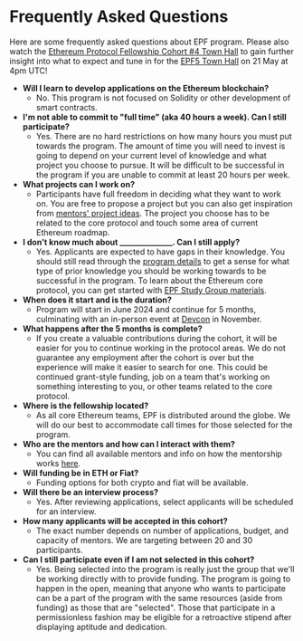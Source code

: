 # Frequently Asked Questions

Here are some frequently asked questions about EPF program. Please also watch the [Ethereum Protocol Fellowship Cohort #4 Town Hall](https://www.youtube.com/watch?v=ovwXAgP9LS8&ab_channel=EthereumFoundation) to gain further insight into what to expect and tune in for the [EPF5 Town Hall](https://www.youtube.com/watch?v=nrwKxyBIYYk&ab_channel=EthereumProtocolFellowship) on 21 May at 4pm UTC! 

- **Will I learn to develop applications on the Ethereum blockchain?**
    - No. This program is not focused on Solidity or other development of smart contracts. 
- **I'm not able to commit to "full time" (aka 40 hours a week). Can I still participate?**
    - Yes. There are no hard restrictions on how many hours you must put towards the program. The amount of time you will need to invest is going to depend on your current level of knowledge and what project you choose to pursue.  It will be difficult to be successful in the program if you are unable to commit at least 20 hours per week.
- **What projects can I work on?**
    - Participants have full freedom in deciding what they want to work on. You are free to propose a project but you can also get inspiration from [mentors' project ideas](/projects/project-ideas.md). The project you choose has to be related to the core protocol and touch some area of current Ethereum roadmap. 
- **I don't know much about ______________.  Can I still apply?**
    - Yes. Applicants are expected to have gaps in their knowledge.  You should still read through the [program details](./program-details.md) to get a sense for what type of prior knowledge you should be working towards to be successful in the program. To learn about the Ethereum core protocol, you can get started with [EPF Study Group materials](https://epf.wiki).
- **When does it start and is the duration?**
    - Program will start in June 2024 and continue for 5 months, culminating with an in-person event at [Devcon](https://devcon.org/)  in November. 
- **What happens after the 5 months is complete?**
    - If you create a valuable contributions during the cohort, it will be easier for you to continue working in the protocol areas. We do not guarantee any employment after the cohort is over but the experience will make it easier to search for one. This could be continued grant-style funding, job on a team that's working on something interesting to you, or other teams related to the core protocol.
- **Where is the fellowship located?**
    - As all core Ethereum teams, EPF is distributed around the globe. We will do our best to accommodate call times for those selected for the program.
- **Who are the mentors and how can I interact with them?**
    - You can find all available mentors and info on how the mentorship works [here](./mentors.md).
- **Will funding be in ETH or Fiat?**
    - Funding options for both crypto and fiat will be available.
- **Will there be an interview process?**
    - Yes. After reviewing applications, select applicants will be scheduled for an interview. 
- **How many applicants will be accepted in this cohort?**
    - The exact number depends on number of applications, budget, and capacity of mentors. We are targeting between 20 and 30 participants.
- **Can I still participate even if I am not selected in this cohort?**
    - Yes. Being selected into the program is really just the group that we'll be working directly with to provide funding. The program is going to happen in the open, meaning that anyone who wants to participate can be a part of the program with the same resources (aside from funding) as those that are "selected". Those that participate in a permissionless fashion may be eligible for a retroactive stipend after displaying aptitude and dedication.
